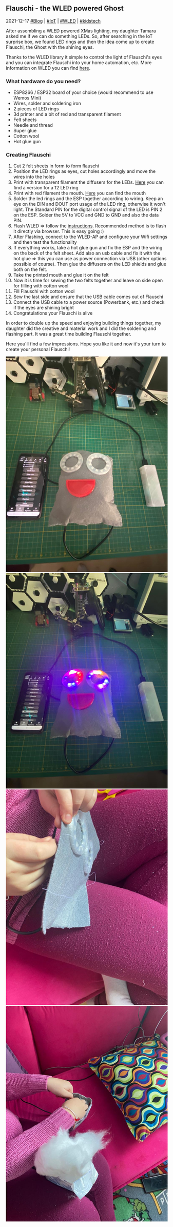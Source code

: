 ## Flauschi - the WLED powered Ghost 
2021-12-17 [#Blog](/index) | [#IoT](/posts/flauschi) | [#WLED](/posts/flauschi) | [#kidstech](/posts/flauschi)

After assembling a WLED powered XMas lighting, my daughter Tamara asked me if we can do something LEDs. So, after searching in the IoT surprise box, we found LED rings and then the idea come up to create Flauschi, the Ghost with the shining eyes.

Thanks to the WLED library it simple to control the light of Flauschi's eyes and you can integrate Flauschi into your home automation, etc. More information on WLED you can find [here](https://kno.wled.ge/).

### What hardware do you need?
* ESP8266 / ESP32 board of your choice (would recommend to use Wemos Mini)
* Wires, solder and soldering iron
* 2 pieces of LED rings
* 3d printer and a bit of red and transparent filament
* Felt sheets
* Needle and thread
* Super glue
* Cotton wool
* Hot glue gun

### Creating Flauschi
1. Cut 2 felt sheets in form to form flauschi
2. Position the LED rings as eyes, cut holes accordingly and move the wires into the holes
3. Print with transparent filament the diffusers for the LEDs. [Here](https://www.tinkercad.com/embed/dFRdhrcicNz) you can find a version for a 12 LED ring
4. Print with red filament the mouth. [Here](https://www.tinkercad.com/things/jRF1CgsdSXR-epic-face-mouth) you can find the mouth
5. Solder the led rings and the ESP together according to wiring. Keep an eye on the DIN and DOUT port usage of the LED ring, otherwise it won't light. The Standard PIN for the digital control signal of the LED is PIN 2 on the ESP. Solder the 5V to VCC and GND to GND and also the data PIN.
6. Flash WLED => follow the [instructions](https://kno.wled.ge/basics/install-binary/). Recommended method is to flash it directly via browser. This is easy going :)
7. After Flashing, connect to the WLED-AP and configure your Wifi settings and then test the functionality
8. If everything works, take a hot glue gun and fix the ESP and the wiring on the back of the felt sheet. Add also an usb cable and fix it with the hot glue => this you can use as power connection via USB (other options possible of course). Then glue the diffusers on the LED shields and glue both on the felt.
9. Take the printed mouth and glue it on the felt
10. Now it is time for sewing the two felts together and leave on side open for filling with cotton wool
11. Fill Flauschi with cotton wool
12. Sew the last side and ensure that the USB cable comes out of Flauschi
13. Connect the USB cable to a power source (Powerbank, etc.) and check if the eyes are shining bright
14. Congratulations your Flauschi is alive

In order to double up the speed and enjoying building things together, my daughter did the creative and material work and I did the soldering and flashing part. It was a great time building Flauschi together.

Here you'll find a few impressions. Hope you like it and now it's your turn to create your personal Flauschi!

![Flauschi Off](/assets/flauschi/flauschioff.JPG "Flauschi Off")
![Flauschi On](/assets/flauschi/flauschicolor.JPG "Flauschi On")
![Sewing Flauschi](/assets/flauschi/sew.JPG "Sewing Flauschi")
![Filling Flauschi](/assets/flauschi/fillwool.JPG "Filling Flauschi")













